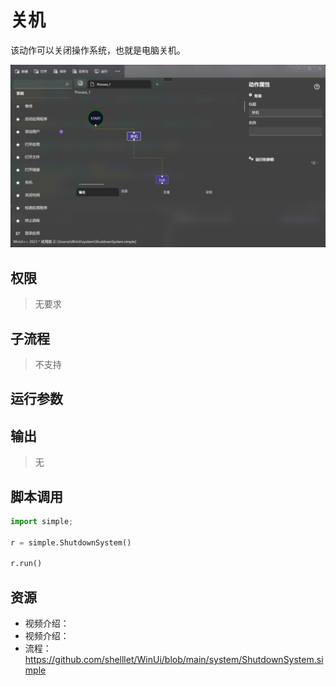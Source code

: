 # 关机 
该动作可以关闭操作系统，也就是电脑关机。

![ShutdownSystem](./images/09.png ':size=90%')
## 权限
> 无要求

## 子流程

> 不支持

## 运行参数


## 输出

> 无

## 脚本调用

```python
import simple;

r = simple.ShutdownSystem()

r.run()
```

## 资源

* 视频介绍：
* 视频介绍：
* 流程：https://github.com/shelllet/WinUi/blob/main/system/ShutdownSystem.simple